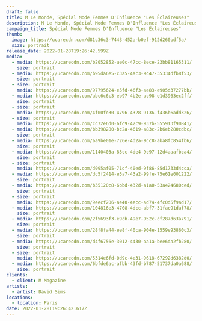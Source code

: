 ```yaml
---
draft: false
title: M Le Monde, Spécial Mode Femmes D'Influence "Les Éclaireuses"
description: M Le Monde, Spécial Mode Femmes D'Influence "Les Éclaireuses"
campaign_title: Spécial Mode Femmes D'Influence "Les Éclaireuses"
thumb:
  image: https://ucarecdn.com/d81c36c3-7443-452a-b0ef-912d260bdf5a/
  size: portrait
release_date: 2022-01-28T19:26:42.599Z
media:
  - media: https://ucarecdn.com/b2052852-ae0c-47cc-8ece-23bb81165311/
    size: portrait
  - media: https://ucarecdn.com/b95da6e5-c3a5-4ac3-9c47-35334dfb8f53/
    size: portrait
  - size: portrait
    media: https://ucarecdn.com/97795624-e5fd-46f3-ae83-e905d37277bb/
  - media: https://ucarecdn.com/abc6c6c3-eb97-4b2e-ac98-e1d3963ec2ff/
    size: portrait
  - size: portrait
    media: https://ucarecdn.com/4f00fe30-4796-4328-9136-f436b6add326/
  - size: portrait
    media: https://ucarecdn.com/cc72e6d0-6fc9-42c9-937b-555913f90841/
  - media: https://ucarecdn.com/bb398280-bc2a-4619-a83c-2b6eb280cdbc/
    size: portrait
  - media: https://ucarecdn.com/aa9be01e-726e-4d2a-9cc8-aba8fc854fb6/
    size: portrait
  - media: https://ucarecdn.com/1140403a-83cc-4de4-9c97-12d4aaafbca4/
    size: portrait
  - size: portrait
    media: https://ucarecdn.com/d095af05-71cf-40ed-9f86-85d1733d4cca/
  - media: https://ucarecdn.com/dc5f2414-e5a7-43a2-99fe-75e61e001222/
    size: portrait
  - media: https://ucarecdn.com/b35120c8-6bbd-432d-a1a0-53a424680ced/
    size: portrait
  - size: portrait
    media: https://ucarecdn.com/9eecf206-ae40-4ecc-ad74-4fc0d5f9ad17/
  - media: https://ucarecdn.com/104816e3-4708-4dcc-abf7-31fac91daf78/
    size: portrait
  - media: https://ucarecdn.com/2f5693f3-e9cb-49e7-952c-cf287d63a791/
    size: portrait
  - media: https://ucarecdn.com/28f8fa44-ee8f-40ca-904e-1559e93860c3/
    size: portrait
  - media: https://ucarecdn.com/d4f6756e-3012-4430-aa1a-bee6da2fb280/
    size: portrait
  - size: portrait
    media: https://ucarecdn.com/5314e6fd-0d9c-4e31-9618-67292d6382d0/
  - media: https://ucarecdn.com/6bfde6ac-afbb-43fd-b787-51737da0a688/
    size: portrait
clients:
  - client: M Magazine
artists:
  - artist: David Sims
locations:
  - location: Paris
date: 2022-01-28T19:26:42.617Z
---
```

